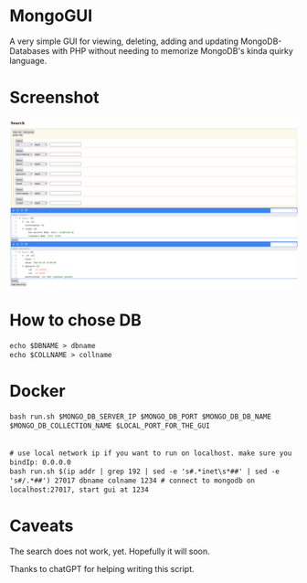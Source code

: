 # MongoGUI

A very simple GUI for viewing, deleting, adding and updating MongoDB-Databases with PHP without needing to memorize MongoDB's kinda quirky language. 

# Screenshot

![Screenshot](screenshot_alpha.png?raw=true "Screenshot")

# How to chose DB

```console
echo $DBNAME > dbname
echo $COLLNAME > collname
```

# Docker

```console
bash run.sh $MONGO_DB_SERVER_IP $MONGO_DB_PORT $MONGO_DB_DB_NAME $MONGO_DB_COLLECTION_NAME $LOCAL_PORT_FOR_THE_GUI


# use local network ip if you want to run on localhost. make sure you bindIp: 0.0.0.0
bash run.sh $(ip addr | grep 192 | sed -e 's#.*inet\s*##' | sed -e 's#/.*##') 27017 dbname colname 1234 # connect to mongodb on localhost:27017, start gui at 1234
```

# Caveats

The search does not work, yet. Hopefully it will soon.

Thanks to chatGPT for helping writing this script.
